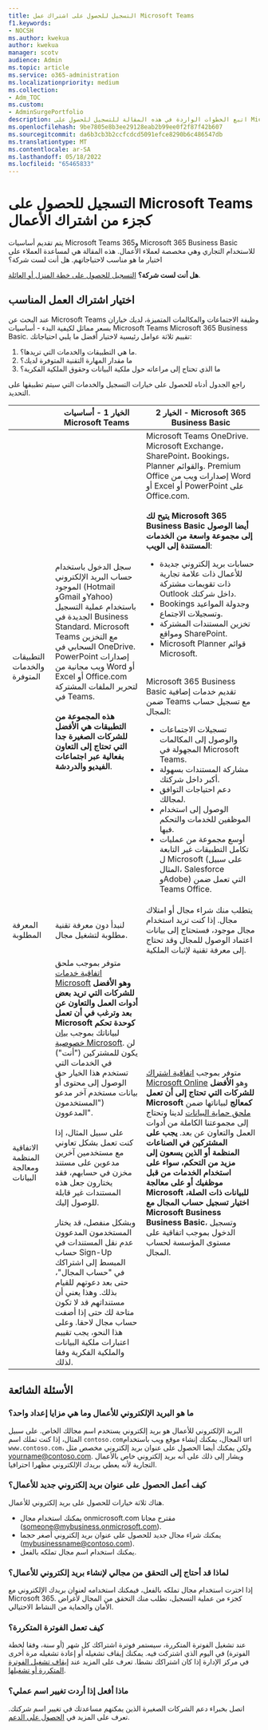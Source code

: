```yaml
---
title: التسجيل للحصول على اشتراك عمل Microsoft Teams
f1.keywords:
- NOCSH
ms.author: kwekua
author: kwekua
manager: scotv
audience: Admin
ms.topic: article
ms.service: o365-administration
ms.localizationpriority: medium
ms.collection:
- Adm_TOC
ms.custom:
- AdminSurgePortfolio
description: اتبع الخطوات الواردة في هذه المقالة للتسجيل للحصول على Microsoft Teams كجزء من اشتراك الأعمال.
ms.openlocfilehash: 9be7805e8b3ee29128eab2b99ee0f2f87f42b607
ms.sourcegitcommit: da6b3cb3b2ccfcdcd5091efce8290b6c486547db
ms.translationtype: MT
ms.contentlocale: ar-SA
ms.lasthandoff: 05/18/2022
ms.locfileid: "65465833"
---
```

# <a name="sign-up-for-microsoft-teams-as-part-of-a-business-subscription"></a>التسجيل للحصول على Microsoft Teams كجزء من اشتراك الأعمال

يتم تقديم أساسيات Microsoft Teams و365 Microsoft 365 Business Basic للاستخدام التجاري وهي مخصصة لعملاء الأعمال. هذه المقالة هي لمساعدة العملاء على اختيار ما هو مناسب لاحتياجاتهم.  هل أنت لست شركة؟

**هل أنت لست شركة؟** [التسجيل للحصول على خطة المنزل أو العائلة](https://go.microsoft.com/fwlink/?linkid=2109398).

## <a name="choosing-the-right-business-subscription"></a>اختيار اشتراك العمل المناسب

عند البحث عن Microsoft Teams وظيفة الاجتماعات والمكالمات المتميزة، لديك خياران بسعر مماثل لكيفية البدء - أساسيات Microsoft Teams Microsoft 365 Business Basic. تقييم ثلاثة عوامل رئيسية لاختيار أفضل ما يلبي احتياجاتك:

1. ما هي التطبيقات والخدمات التي تريدها؟.
2. ما مقدار المهارة التقنية المتوفرة لديك؟  
3. ما الذي تحتاج إلى مراعاته حول ملكية البيانات وحقوق الملكية الفكرية؟

راجع الجدول أدناه للحصول على خيارات التسجيل والخدمات التي سيتم تطبيقها على التحديد.

|&nbsp;|**الخيار 1 - أساسيات Microsoft Teams** |**الخيار 2 - Microsoft 365 Business Basic** |
|---|---|---|
|التطبيقات والخدمات المتوفرة|سجل الدخول باستخدام حساب البريد الإلكتروني الموجود (Hotmail وGmail وYahoo) باستخدام عملية التسجيل الجديدة في Business Standard. Microsoft Teams مع التخزين السحابي في OneDrive. PowerPoint إصدارات ويب مجانية من Word أو Excel أو Office.com لتحرير الملفات المشتركة في Teams. <br/><br/> **هذه المجموعة من التطبيقات هي الأفضل للشركات الصغيرة جدا التي تحتاج إلى التعاون بفعالية عبر اجتماعات الفيديو والدردشة**. |Microsoft Teams OneDrive. Microsoft Exchange، SharePoint، Bookings، Planner والقوائم. Premium Office إصدارات ويب من Word أو Excel أو PowerPoint على Office.com. <br/><br/> **يتيح لك Microsoft 365 Business Basic أيضا الوصول إلى مجموعة واسعة من الخدمات المستندة إلى الويب**: <ul><li>حسابات بريد إلكتروني جديدة للأعمال ذات علامة تجارية ذات تقويمات مشتركة Outlook داخل شركتك.</li><li>Bookings وجدولة المواعيد وتسجيلات الاجتماع.</li><li>تخزين المستندات المشتركة ومواقع SharePoint.</li><li> Microsoft Planner قوائم Microsoft.</li></ul> <br/> Microsoft 365 Business Basic تقديم خدمات إضافية ضمن Teams مع تسجيل حساب المجال: <ul><li>تسجيلات الاجتماعات والوصول إلى المكالمات المجهولة في Microsoft Teams.</li><li>مشاركة المستندات بسهولة أكبر داخل شركتك.</li><li>دعم احتياجات التوافق لمجالك.</li><li>الوصول إلى استخدام الموظفين للخدمات والتحكم فيها.</li><li>أوسع مجموعة من عمليات تكامل التطبيقات غير التابعة ل Microsoft (على سبيل المثال، Salesforce وAdobe) التي تعمل ضمن Teams Office.</li></ul>|
|المعرفة المطلوبة|لنبدأ دون معرفة تقنية مطلوبة لتشغيل مجال.|يتطلب منك شراء مجال أو امتلاك مجال. إذا كنت تريد استخدام مجال موجود، فستحتاج إلى بيانات اعتماد الوصول للمجال وقد تحتاج إلى معرفة تقنية لإثبات الملكية.|
|الاتفاقية المنظمة ومعالجة البيانات|متوفر بموجب ملحق [اتفاقية خدمات Microsoft](https://go.microsoft.com/fwlink/p/?linkid=2180702) **وهو الأفضل للشركات التي تريد بعض أدوات العمل والتعاون عن بعد وترغب في أن تعمل Microsoft كوحدة تحكم** لبياناتك بموجب [بيان خصوصية Microsoft](https://go.microsoft.com/fwlink/?LinkId=521839). لن يكون للمشتركين ("أنت") في الخدمات التي تستخدم هذا الخيار حق الوصول إلى محتوى أو بيانات مستخدم آخر مدعو ("المستخدمون المدعوون". <br/><br/> على سبيل المثال، إذا كنت تعمل بشكل تعاوني مع مستخدمين آخرين مدعوين على مستند مخزن في حسابهم، فقد يختارون جعل هذه المستندات غير قابلة للوصول إليك. <br/><br> وبشكل منفصل، قد يختار المستخدمون المدعوون عدم نقل المستندات في حساب Sign-Up المبسط إلى اشتراكك في "حساب المجال"، حتى بعد دعوتهم للقيام بذلك. وهذا يعني أن مستنداتهم قد لا تكون متاحة لك حتى إذا أضفت حساب مجال لاحقا. وعلى هذا النحو، يجب تقييم اعتبارات ملكية البيانات والملكية الفكرية وفقا لذلك.|متوفر بموجب [اتفاقية اشتراك Microsoft Online](https://go.microsoft.com/fwlink/p/?linkid=2180430) وهو **الأفضل للشركات التي تحتاج إلى أن تعمل Microsoft كمعالج** لبياناتها ضمن [ملحق حماية البيانات](https://go.microsoft.com/fwlink/p/?linkid=2180314) لدينا وتحتاج إلى مجموعتنا الكاملة من أدوات العمل والتعاون عن بعد. **يجب على المشتركين في الصناعات المنظمة أو الذين يسعون إلى مزيد من التحكم، سواء على استخدام الخدمات من قبل موظفيك أو على معالجة Microsoft للبيانات ذات الصلة، اختيار تسجيل حساب المجال مع Microsoft Business Business Basic**، وتسجيل الدخول بموجب اتفاقية على مستوى المؤسسة لحساب المجال.|

## <a name="frequently-asked-questions"></a>الأسئلة الشائعة

### <a name="what-is-a-business-email-and-what-are-the-advantages-to-setting-one-up"></a>ما هو البريد الإلكتروني للأعمال وما هي مزايا إعداد واحد؟

البريد الإلكتروني للأعمال هو بريد إلكتروني يستخدم اسم مجالك الخاص. على سبيل المثال، إذا كنت تملك اسم `contoso.com`المجال، يمكنك إنشاء موقع ويب باستخدام url `www.contoso.com`، ولكن يمكنك أيضا الحصول على عنوان بريد إلكتروني مخصص مثل yourname@contoso.com. ويشار إلى ذلك على أنه بريد إلكتروني خاص بالأعمال التجارية لأنه يعطي بريدك الإلكتروني مظهرا احترافيا.

### <a name="how-do-i-get-a-new-business-email-address"></a>كيف أعمل الحصول على عنوان بريد إلكتروني جديد للأعمال؟

هناك ثلاثة خيارات للحصول على بريد إلكتروني للأعمال.

- يمكنك استخدام مجال onmicrosoft.com مقترح مجانا (someone@mybusiness.onmicrosoft.com).
- يمكنك شراء مجال جديد للحصول على عنوان بريد إلكتروني أصغر حجما (mybusinessname@contoso.com).
- يمكنك استخدام اسم مجال تملكه بالفعل.

### <a name="why-might-i-need-to-verify-my-domain-to-create-a-business-email"></a>لماذا قد أحتاج إلى التحقق من مجالي لإنشاء بريد إلكتروني للأعمال؟

إذا اخترت استخدام مجال تملكه بالفعل، فيمكنك استخدامه لعنوان بريدك الإلكتروني مع Microsoft 365. كجزء من عملية التسجيل، نطلب منك التحقق من المجال لأغراض الأمان والحماية من النشاط الاحتيالي.

### <a name="how-does-recurring-billing-work"></a>كيف تعمل الفوترة المتكررة؟

عند تشغيل الفوترة المتكررة، سيستمر فوترة اشتراكك كل شهر (أو سنة، وفقا لخطة الفوترة) في اليوم الذي اشتركت فيه. يمكنك إيقاف تشغيله أو إعادة تشغيله مرة أخرى في مركز الإدارة إذا كان اشتراكك نشطا. تعرف على المزيد عند [إيقاف تشغيل الفوترة المتكررة أو تشغيلها](../../commerce/subscriptions/renew-your-subscription.md#turn-recurring-billing-off-or-on).

### <a name="what-do-i-do-if-i-want-to-change-my-business-name"></a>ماذا أفعل إذا أردت تغيير اسم عملي؟

اتصل بخبراء دعم الشركات الصغيرة الذين يمكنهم مساعدتك في تغيير اسم شركتك. تعرف على المزيد في [الحصول على الدعم](../get-help-support.md).
